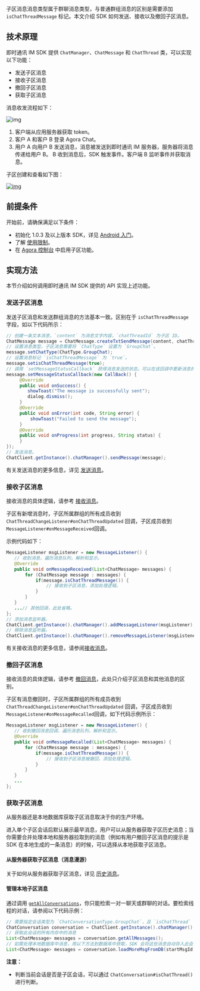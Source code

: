 子区消息消息类型属于群聊消息类型，与普通群组消息的区别是需要添加 `isChatThreadMessage` 标记。本文介绍 SDK 如何发送、接收以及撤回子区消息。

## 技术原理

即时通讯 IM SDK 提供 `ChatManager`、`ChatMessage` 和 `ChatThread` 类，可以实现以下功能：

- 发送子区消息
- 接收子区消息
- 撤回子区消息
- 获取子区消息

消息收发流程如下：

![img](https://web-cdn.agora.io/docs-files/1636443945728)

1. 客户端从应用服务器获取 token。
2. 客户 A 和客户 B 登录 Agora Chat。
3. 用户 A 向用户 B 发送消息，消息被发送到即时通讯 IM 服务器，服务器将消息传递给用户 B。 B 收到消息后，SDK 触发事件。客户端 B 监听事件并获取消息。

子区创建和查看如下图：

[![img](https://docs-im.easemob.com/_media/ccim/ios/threads.png)](https://docs-im.easemob.com/_detail/ccim/ios/threads.png?id=ccim%3Aandroid%3Athread)

## 前提条件

开始前，请确保满足以下条件：

- 初始化 1.0.3 及以上版本 SDK，详见 [Android 入门](./agora_chat_get_started_android)。
- 了解 [使用限制](./agora_chat_limitation)。
- 在 [Agora 控制台](http://console.agora.io/) 中启用子区功能。

## 实现方法

本节介绍如何调用即时通讯 IM SDK 提供的 API 实现上述功能。

### 发送子区消息

发送子区消息和发送群组消息的方法基本一致。区别在于 `isChatThreadMessage` 字段，如以下代码所示：

```java
// 创建一条文本消息，`content` 为消息文字内容，`chatThreadId` 为子区 ID。
ChatMessage message = ChatMessage.createTxtSendMessage(content, chatThreadId);
// 设置消息类型，子区消息需要将 `ChatType` 设置为 `GroupChat`。
message.setChatType(ChatType.GroupChat);
// 设置消息标记 `isChatThreadMessage` 为 `true`。
message.setisChatThreadMessage(true);
// 调用 `setMessageStatusCallback` 获得消息发送的状态。可以在该回调中更新消息的显示状态。例如消息发送失败后的提示等等。
message.setMessageStatusCallback(new CallBack() {
     @Override
     public void onSuccess() {
        showToast("The message is successfully sent");
        dialog.dismiss();
     }
     @Override
     public void onError(int code, String error) {
         showToast("Failed to send the message");
     }
     @Override
     public void onProgress(int progress, String status) {
     }
});
// 发送消息。
ChatClient.getInstance().chatManager().sendMessage(message);
```

有关发送消息的更多信息，详见 [发送消息](./agora_chat_message_android?platform=Android#send-and-receive-messages)。

### 接收子区消息

接收消息的具体逻辑，请参考 [接收消息](./agora_chat_message_android?platform=Android#send-and-receive-messages)。

子区有新增消息时，子区所属群组的所有成员收到 `ChatThreadChangeListener#onChatThreadUpdated` 回调，子区成员收到 `MessageListener#onMessageReceived`回调。

示例代码如下：

```java
MessageListener msgListener = new MessageListener() {
   // 收到消息，遍历消息队列，解析和显示。
   @Override
   public void onMessageReceived(List<ChatMessage> messages) {
       for (ChatMessage message : messages) {
           if(message.isChatThreadMessage()) {
               // 接收到子区消息，添加处理逻辑。
           }
       }
   }
   ...// 其他回调，此处省略。
};
// 添加消息监听器。
ChatClient.getInstance().chatManager().addMessageListener(msgListener);
// 移除消息监听器。
ChatClient.getInstance().chatManager().removeMessageListener(msgListener);
```

有关接收消息的更多信息，请参阅[接收消息](./agora_chat_message_android?platform=Android#send-and-receive-messages)。

### 撤回子区消息

接收消息的具体逻辑，请参考 [撤回消息](./agora_chat_message_android?platform=Android#recall-messages)，此处只介绍子区消息和其他消息的区别。

子区有消息撤回时，子区所属群组的所有成员收到 `ChatThreadChangeListener#onChatThreadUpdated` 回调，子区成员收到 `MessageListener#onMessageRecalled`回调，如下代码示例所示：

```java
MessageListener msgListener = new MessageListener() {
   // 收到撤回消息回调，遍历消息队列，解析和显示。
   @Override
   public void onMessageRecalled(List<ChatMessage> messages) {
       for (ChatMessage message : messages) {
           if(message.isChatThreadMessage()) {
               // 接收到子区消息被撤回，添加处理逻辑。
           }
       }
   }
   ...
};
```

### 获取子区消息

从服务器还是本地数据库获取子区消息取决于你的生产环境。

进入单个子区会话后默认展示最早消息，用户可以从服务器获取子区历史消息；当你需要合并处理本地和服务器拉取到的消息（例如有用户撤回子区消息的提示是 SDK 在本地生成的一条消息）的时候，可以选择从本地获取子区消息。

#### 从服务器获取子区消息（消息漫游）

关于如何从服务器获取子区消息，详见 [历史消息](./agora_chat_message_android?platform=Android#retrieve-historical-messages-from-the-server)。

#### 管理本地子区消息

通过调用 [`getAllConversations`](./agora_chat_message_android#retrieve-local-conversations)，你只能检索一对一聊天或群聊的对话。要检索线程的对话，请参阅以下代码示例：

```java
// 需要指定会话类型为 `ChatConversationType.GroupChat`，且 `isChatThread` 设置为 `true`
ChatConversation conversation = ChatClient.getInstance().chatManager().getConversation(chatThreadId, ChatConversationType.GroupChat, createIfNotExists, isChatThread);
// 获取此会话的所有内存中的消息
List<ChatMessage> messages = conversation.getAllMessages();
// 如需处理本地数据库中消息，用以下方法到数据库中获取，SDK 会将这些消息自动存入此会话
List<ChatMessage> messages = conversation.loadMoreMsgFromDB(startMsgId, pagesize, searchDirection);
```

**注意：**

- 判断当前会话是否是子区会话，可以通过 `ChatConversation#isChatThread()` 进行判断。